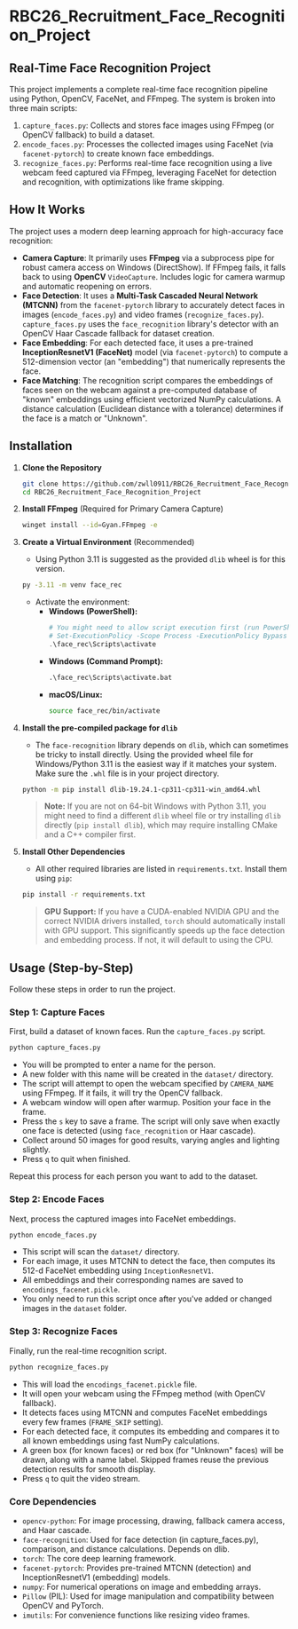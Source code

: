 # RBC26_Recruitment_Face_Recognition_Project

## Real-Time Face Recognition Project

This project implements a complete real-time face recognition pipeline using Python, OpenCV, FaceNet, and FFmpeg. The system is broken into three main scripts:

1.  `capture_faces.py`: Collects and stores face images using FFmpeg (or OpenCV fallback) to build a dataset.
2.  `encode_faces.py`: Processes the collected images using FaceNet (via `facenet-pytorch`) to create known face embeddings.
3.  `recognize_faces.py`: Performs real-time face recognition using a live webcam feed captured via FFmpeg, leveraging FaceNet for detection and recognition, with optimizations like frame skipping.

## How It Works

The project uses a modern deep learning approach for high-accuracy face recognition:

* **Camera Capture**: It primarily uses **FFmpeg** via a subprocess pipe for robust camera access on Windows (DirectShow). If FFmpeg fails, it falls back to using **OpenCV** `VideoCapture`. Includes logic for camera warmup and automatic reopening on errors.
* **Face Detection**: It uses a **Multi-Task Cascaded Neural Network (MTCNN)** from the `facenet-pytorch` library to accurately detect faces in images (`encode_faces.py`) and video frames (`recognize_faces.py`). `capture_faces.py` uses the `face_recognition` library's detector with an OpenCV Haar Cascade fallback for dataset creation.
* **Face Embedding**: For each detected face, it uses a pre-trained **InceptionResnetV1 (FaceNet)** model (via `facenet-pytorch`) to compute a 512-dimension vector (an "embedding") that numerically represents the face.
* **Face Matching**: The recognition script compares the embeddings of faces seen on the webcam against a pre-computed database of "known" embeddings using efficient vectorized NumPy calculations. A distance calculation (Euclidean distance with a tolerance) determines if the face is a match or "Unknown".

## Installation

1.  **Clone the Repository**
    ```bash
    git clone https://github.com/zwll0911/RBC26_Recruitment_Face_Recognition_Project.git
    cd RBC26_Recruitment_Face_Recognition_Project
    ```

2.  **Install FFmpeg** (Required for Primary Camera Capture)
    ```bash
    winget install --id=Gyan.FFmpeg -e
    ```

4.  **Create a Virtual Environment** (Recommended)
    * Using Python 3.11 is suggested as the provided `dlib` wheel is for this version.
    ```bash
    py -3.11 -m venv face_rec
    ```
    * Activate the environment:
        * **Windows (PowerShell):**
            ```powershell
            # You might need to allow script execution first (run PowerShell as Administrator)
            # Set-ExecutionPolicy -Scope Process -ExecutionPolicy Bypass -Force
            .\face_rec\Scripts\activate
            ```
        * **Windows (Command Prompt):**
            ```cmd
            .\face_rec\Scripts\activate.bat
            ```
        * **macOS/Linux:**
            ```bash
            source face_rec/bin/activate
            ```

5.  **Install the pre-compiled package for `dlib`**
    * The `face-recognition` library depends on `dlib`, which can sometimes be tricky to install directly. Using the provided wheel file for Windows/Python 3.11 is the easiest way if it matches your system. Make sure the `.whl` file is in your project directory.
    ```bash
    python -m pip install dlib-19.24.1-cp311-cp311-win_amd64.whl
    ```
    > **Note:** If you are not on 64-bit Windows with Python 3.11, you might need to find a different `dlib` wheel file or try installing `dlib` directly (`pip install dlib`), which may require installing CMake and a C++ compiler first.

6.  **Install Other Dependencies**
    * All other required libraries are listed in `requirements.txt`. Install them using `pip`:
    ```bash
    pip install -r requirements.txt
    ```
    > **GPU Support:** If you have a CUDA-enabled NVIDIA GPU and the correct NVIDIA drivers installed, `torch` should automatically install with GPU support. This significantly speeds up the face detection and embedding process. If not, it will default to using the CPU.

## Usage (Step-by-Step)

Follow these steps in order to run the project.

### Step 1: Capture Faces

First, build a dataset of known faces. Run the `capture_faces.py` script.

```bash
python capture_faces.py
```

- You will be prompted to enter a name for the person.
- A new folder with this name will be created in the `dataset/` directory.
- The script will attempt to open the webcam specified by `CAMERA_NAME` using FFmpeg. If it fails, it will try the OpenCV fallback.
- A webcam window will open after warmup. Position your face in the frame.
- Press the `s` key to save a frame. The script will only save when exactly one face is detected (using `face_recognition` or Haar cascade).
- Collect around 50 images for good results, varying angles and lighting slightly.
- Press `q` to quit when finished.

Repeat this process for each person you want to add to the dataset.

### Step 2: Encode Faces

Next, process the captured images into FaceNet embeddings.

```bash
python encode_faces.py
```

- This script will scan the `dataset/` directory.
- For each image, it uses MTCNN to detect the face, then computes its 512-d FaceNet embedding using `InceptionResnetV1`.
- All embeddings and their corresponding names are saved to `encodings_facenet.pickle`.
- You only need to run this script once after you've added or changed images in the `dataset` folder.

### Step 3: Recognize Faces

Finally, run the real-time recognition script.

```bash
python recognize_faces.py
```

- This will load the `encodings_facenet.pickle` file.
- It will open your webcam using the FFmpeg method (with OpenCV fallback).
- It detects faces using MTCNN and computes FaceNet embeddings every few frames (`FRAME_SKIP` setting).
- For each detected face, it computes its embedding and compares it to all known embeddings using fast NumPy calculations.
- A green box (for known faces) or red box (for "Unknown" faces) will be drawn, along with a name label. Skipped frames reuse the previous detection results for smooth display.
- Press `q` to quit the video stream.

### Core Dependencies

- `opencv-python`: For image processing, drawing, fallback camera access, and Haar cascade.
- `face-recognition`: Used for face detection (in capture_faces.py), comparison, and distance calculations. Depends on dlib.
- `torch`: The core deep learning framework.
- `facenet-pytorch`: Provides pre-trained MTCNN (detection) and InceptionResnetV1 (embedding) models.
- `numpy`: For numerical operations on image and embedding arrays.
- `Pillow` (PIL): Used for image manipulation and compatibility between OpenCV and PyTorch.
- `imutils`: For convenience functions like resizing video frames.
